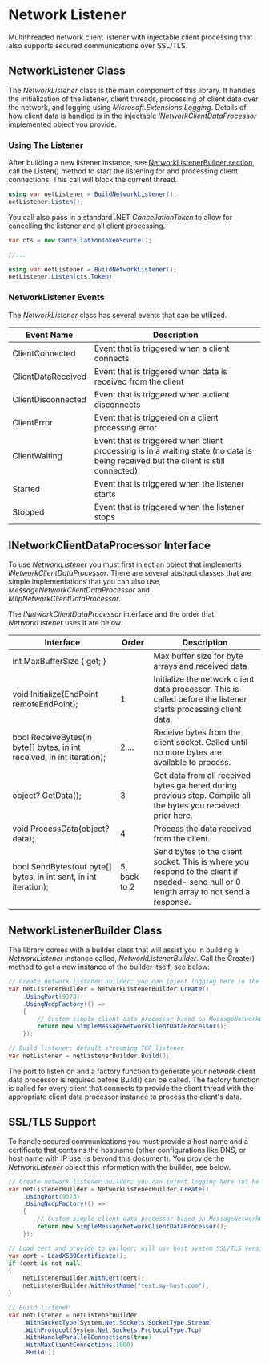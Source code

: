 # Network Listener

Multithreaded network client listener with injectable client processing that also supports secured communications over SSL/TLS.

## NetworkListener Class

The *NetworkListener* class is the main component of this library. It handles the initialization of the listener, client threads, processing of client data over the network, and logging using *Microsoft.Extensions.Logging*. Details of how client data is handled is in the injectable *INetworkClientDataProcessor* implemented object you provide.

### Using The Listener

After building a new listener instance, see [NetworkListenerBuilder section](#networklistenerbuilder-class), call the Listen() method to start the listening for and processing client connections. This call will block the current thread.

```c#
using var netListener = BuildNetworkListener();
netListener.Listen();
```

You call also pass in a standard .NET *CancellationToken* to allow for cancelling the listener and all client processing.

```c#
var cts = new CancellationTokenSource();

//...

using var netListener = BuildNetworkListener();
netListener.Listen(cts.Token);
```

### NetworkListener Events

The *NetworkListener* class has several events that can be utilized.

| Event Name | Description |
|-|-|
| ClientConnected | Event that is triggered when a client connects |
| ClientDataReceived | Event that is triggered when data is received from the client |
| ClientDisconnected | Event that is triggered when a client disconnects |
| ClientError | Event that is triggered on a client processing error |
| ClientWaiting | Event that is triggered when client processing is in a waiting state (no data is being received but the client is still connected) |
| Started | Event that is triggered when the listener starts |
| Stopped | Event that is triggered when the listener stops |

## INetworkClientDataProcessor Interface

To use *NetworkListener* you must first inject an object that implements *INetworkClientDataProcessor*. There are several abstract classes that are simple implementations that you can also use, *MessageNetworkClientDataProcessor* and *MllpNetworkClientDataProcessor*.

The *INetworkClientDataProcessor* interface and the order that *NetworkListener* uses it are below:

| Interface | Order | Description |
|-|-|-|
| int MaxBufferSize { get; } |  | Max buffer size for byte arrays and received data |
| void Initialize(EndPoint remoteEndPoint); | 1 | Initialize the network client data processor. This is called before the listener starts processing client data. |
| bool ReceiveBytes(in byte[] bytes, in int received, in int iteration); | 2 ... | Receive bytes from the client socket. Called until no more bytes are available to process. |
| object? GetData(); | 3 | Get data from all received bytes gathered during previous step. Compile all the bytes you received prior here. |
| void ProcessData(object? data); | 4 | Process the data received from the client. |
| bool SendBytes(out byte[] bytes, in int sent, in int iteration); | 5, back to 2 | Send bytes to the client socket. This is where you respond to the client if needed- send null or 0 length array to not send a response. |

## NetworkListenerBuilder Class

The library comes with a builder class that will assist you in building a *NetworkListener* instance called, *NetworkListenerBuilder*. Call the Create() method to get a new instance of the builder itself, see below:

```c#
// Create network listener builder; you can inject logging here in the Create() static method
var netListenerBuilder = NetworkListenerBuilder.Create()
    .UsingPort(9373)
    .UsingNcdpFactory(() =>
    {
        // Custom simple client data processor based on MessageNetworkClientDataProcessor
        return new SimpleMessageNetworkClientDataProcessor();
    });

// Build listener; default streaming TCP listener 
var netListener = netListenerBuilder.Build();
```

The port to listen on and a factory function to generate your network client data processor is required before Build() can be called. The factory function is called for every client that connects to provide the client thread with the appropriate client data processor instance to process the client's data.

## SSL/TLS Support

To handle secured communications you must provide a host name and a certificate that contains the hostname (other configurations like DNS, or host name with IP use, is beyond this document). You provide the *NetworkListener* object this information with the builder, see below.

```c#
// Create network listener builder; you can inject logging here int he Create() static method
var netListenerBuilder = NetworkListenerBuilder.Create()
    .UsingPort(9373)
    .UsingNcdpFactory(() =>
    {
        // Custom simple client data processor based on MessageNetworkClientDataProcessor
        return new SimpleMessageNetworkClientDataProcessor();
    });

// Load cert and provide to builder; will use host system SSL/TLS versions and cyphers
var cert = LoadX509Certificate();
if (cert is not null)
{
    netListenerBuilder.WithCert(cert);
    netListenerBuilder.WithHostName("test.my-host.com");
}

// Build listener
var netListener = netListenerBuilder
    .WithSocketType(System.Net.Sockets.SocketType.Stream)
    .WithProtocol(System.Net.Sockets.ProtocolType.Tcp)
    .WithHandleParallelConnections(true)
    .WithMaxClientConnections(1000)
    .Build();
```
